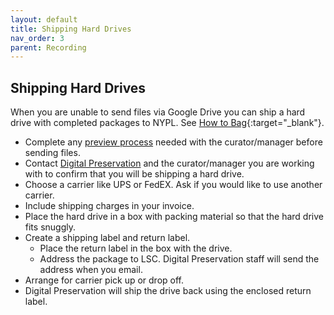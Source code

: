 ```yaml
---
layout: default
title: Shipping Hard Drives
nav_order: 3
parent: Recording
---
```


## Shipping Hard Drives
When you are unable to send files via Google Drive you can ship a hard drive with completed packages to NYPL. See [How to Bag](){:target="_blank"}.
* Complete any [preview process]() needed with the curator/manager before sending files.
* Contact [Digital Preservation](mailto:digitalarchives@nypl.org) and the curator/manager you are working with to confirm that you will be shipping a hard drive.
* Choose a carrier like UPS or FedEX. Ask if you would like to use another carrier.
* Include shipping charges in your invoice.
* Place the hard drive in a box with packing material so that the hard drive fits snuggly. 
* Create a shipping label and return label.
    * Place the return label in the box with the drive.
    * Address the package to LSC. Digital Preservation staff will send the address when you email.
* Arrange for carrier pick up or drop off.
* Digital Preservation will ship the drive back using the enclosed return label.
